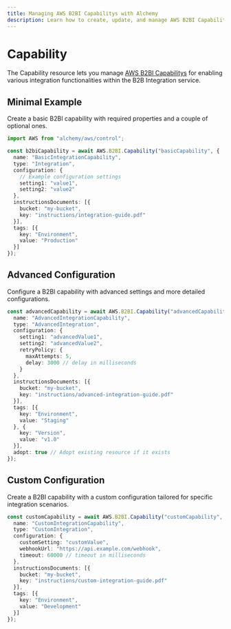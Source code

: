 ```yaml
---
title: Managing AWS B2BI Capabilitys with Alchemy
description: Learn how to create, update, and manage AWS B2BI Capabilitys using Alchemy Cloud Control.
---
```


# Capability

The Capability resource lets you manage [AWS B2BI Capabilitys](https://docs.aws.amazon.com/b2bi/latest/userguide/) for enabling various integration functionalities within the B2B Integration service.

## Minimal Example

Create a basic B2BI capability with required properties and a couple of optional ones.

```ts
import AWS from "alchemy/aws/control";

const b2biCapability = await AWS.B2BI.Capability("basicCapability", {
  name: "BasicIntegrationCapability",
  type: "Integration",
  configuration: {
    // Example configuration settings
    setting1: "value1",
    setting2: "value2"
  },
  instructionsDocuments: [{
    bucket: "my-bucket",
    key: "instructions/integration-guide.pdf"
  }],
  tags: [{
    key: "Environment",
    value: "Production"
  }]
});
```

## Advanced Configuration

Configure a B2BI capability with advanced settings and more detailed configurations.

```ts
const advancedCapability = await AWS.B2BI.Capability("advancedCapability", {
  name: "AdvancedIntegrationCapability",
  type: "AdvancedIntegration",
  configuration: {
    setting1: "advancedValue1",
    setting2: "advancedValue2",
    retryPolicy: {
      maxAttempts: 5,
      delay: 3000 // delay in milliseconds
    }
  },
  instructionsDocuments: [{
    bucket: "my-bucket",
    key: "instructions/advanced-integration-guide.pdf"
  }],
  tags: [{
    key: "Environment",
    value: "Staging"
  }, {
    key: "Version",
    value: "v1.0"
  }],
  adopt: true // Adopt existing resource if it exists
});
```

## Custom Configuration

Create a B2BI capability with a custom configuration tailored for specific integration scenarios.

```ts
const customCapability = await AWS.B2BI.Capability("customCapability", {
  name: "CustomIntegrationCapability",
  type: "CustomIntegration",
  configuration: {
    customSetting: "customValue",
    webhookUrl: "https://api.example.com/webhook",
    timeout: 60000 // timeout in milliseconds
  },
  instructionsDocuments: [{
    bucket: "my-bucket",
    key: "instructions/custom-integration-guide.pdf"
  }],
  tags: [{
    key: "Environment",
    value: "Development"
  }]
});
```